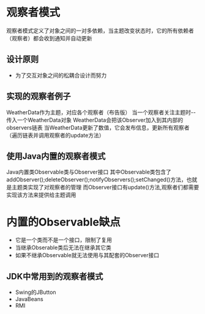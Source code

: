 # 观察者模式
观察者模式定义了对象之间的一对多依赖，当主题改变状态时，它的所有依赖者（观察者）都会收到通知并自动更新

## 设计原则
* 为了交互对象之间的松耦合设计而努力


## 实现的观察者例子
WeatherData作为主题，对应各个观察者（布告版）
当一个观察者关注主题时--传入一个WeatherData对象
WeatherData会把该Observer加入到其内部的observers链表
当WeatherData更新了数值，它会发布信息，更新所有观察者（遍历链表并调用观察者的update方法）

## 使用Java内置的观察者模式
Java内置类Observable类与Observer接口
其中Observable类包含了addObserver();deleteObserver();notifyObservers();setChanged()方法，也就是主题类实现了对观察者的管理
而Observer接口有update()方法,观察者们都需要实现该方法来提供给主题调用
# 内置的Observable缺点
* 它是一个类而不是一个接口，限制了复用
* 当继承Obserable类后无法在继承其它类
* 如果不继承Observable就无法使用与其配套的Observer接口

## JDK中常用到的观察者模式
* Swing的JButton
* JavaBeans
* RMI